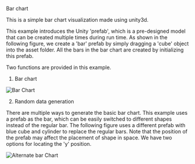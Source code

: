 Bar chart

This is a simple bar chart visualization made using unity3d.

This example introduces the Unity 'prefab', which is a pre-designed model that can be created multiple times during run time. As shown in the following figure, we create a 'bar' prefab by simply dragging a 'cube' object into the asset folder. All the bars in the bar chart are created by initializing this prefab.

Two functions are provided in this example.

1. Bar chart

![Bar Chart](https://github.com/ImmersiveAnalyticsUNCC/Immersive.Unity.Vis/blob/master/Unity/BarChart/barchart.png)

2. Random data generation

There are multiple ways to generate the basic bar chart. This example uses a prefab as the bar, which can be easily switched to different shapes instead of the regular bar. The following figure uses a different prefab with blue cube and cylinder to replace the regular bars. Note that the position of the prefab may affect the placement of shape in space. We have two options for locating the 'y' position.

![Alternate bar Chart](https://github.com/ImmersiveAnalyticsUNCC/Immersive.Unity.Vis/blob/master/Unity/BarChart/bar3.png)



